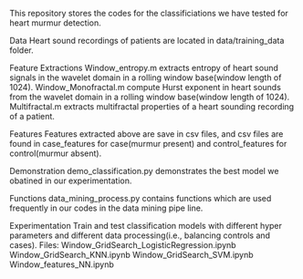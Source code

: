 This repository stores the codes for the classificiations we have tested for heart murmur detection.


Data
Heart sound recordings of patients are located in data/training_data folder.


Feature Extractions
Window_entropy.m extracts entropy of heart sound signals in the wavelet domain in a rolling window base(window length of 1024).
Window_Monofractal.m compute Hurst exponent in heart sounds from the wavelet domain in a rolling window base(window length of 1024).
Multifractal.m extracts multifractal properties of a heart sounding recording of a patient.


Features
Features extracted above are save in csv files, and csv files are found in case_features for case(murmur present) and control_features for control(murmur absent).


Demonstration
demo_classification.py demonstrates the best model we obatined in our experimentation.


Functions
data_mining_process.py contains functions which are used frequently in our codes in the data mining pipe line.


Experimentation
Train and test classification models with different hyper parameters and different data processing(i.e., balancing controls and cases). Files:
Window_GridSearch_LogisticRegression.ipynb
Window_GridSearch_KNN.ipynb
Window_GridSearch_SVM.ipynb
Window_features_NN.ipynb
